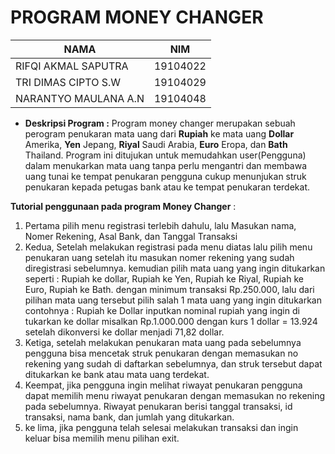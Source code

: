 # PROGRAM MONEY CHANGER

| NAMA | NIM |
|--|--|
| RIFQI AKMAL SAPUTRA  | 19104022 
| TRI DIMAS CIPTO S.W  | 19104029
| NARANTYO MAULANA A.N | 19104048

- **Deskripsi Program :**
Program money changer merupakan sebuah perogram penukaran mata uang dari **Rupiah** ke mata uang **Dollar** Amerika, **Yen** Jepang, **Riyal** Saudi Arabia, **Euro** Eropa, dan **Bath** Thailand. Program ini ditujukan untuk memudahkan user(Pengguna) dalam menukarkan mata uang tanpa perlu mengantri dan membawa uang tunai ke tempat penukaran pengguna cukup menunjukan struk penukaran kepada petugas bank atau ke tempat penukaran terdekat.

**Tutorial penggunaan pada program Money Changer** :
1. Pertama pilih menu registrasi terlebih dahulu, lalu Masukan nama, Nomer Rekening, Asal Bank, dan Tanggal Transaksi
2. Kedua, Setelah melakukan registrasi pada menu diatas lalu pilih menu penukaran uang setelah itu masukan nomer rekening yang sudah diregistrasi sebelumnya. kemudian pilih mata uang yang ingin ditukarkan seperti : Rupiah ke dollar, Rupiah ke Yen, Rupiah ke Riyal, Rupiah ke Euro, Rupiah ke Bath. dengan minimum transaksi Rp.250.000, lalu dari pilihan mata uang tersebut pilih salah 1 mata uang yang ingin ditukarkan contohnya :  Rupiah ke Dollar inputkan nominal rupiah yang ingin di tukarkan ke dollar misalkan Rp.1.000.000 dengan kurs 1 dollar = 13.924 setelah dikonversi ke dollar menjadi 71,82 dollar.
3. Ketiga, setelah melakukan penukaran mata uang pada sebelumnya   pengguna bisa mencetak struk penukaran dengan memasukan no rekening yang sudah di daftarkan sebelumnya, dan struk tersebut dapat ditukarkan ke bank atau mata uang terdekat.
4. Keempat, jika pengguna ingin melihat riwayat penukaran pengguna dapat memilih menu riwayat penukaran dengan memasukan no rekening pada sebelumnya. Riwayat penukaran berisi tanggal transaksi, id transaksi, nama bank, dan jumlah yang ditukarkan.
5. ke lima, jika pengguna telah selesai melakukan transaksi dan ingin keluar bisa memilih menu pilihan exit. 
